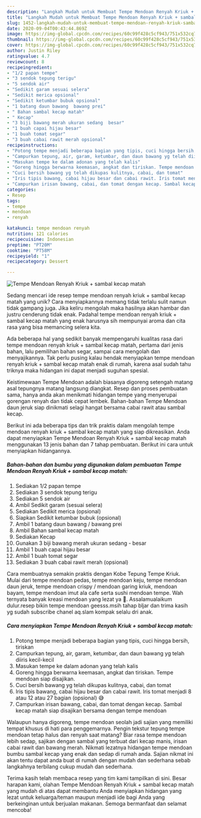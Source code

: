 ```yaml
---
description: "Langkah Mudah untuk Membuat Tempe Mendoan Renyah Kriuk + sambal kecap matah Anti Gagal"
title: "Langkah Mudah untuk Membuat Tempe Mendoan Renyah Kriuk + sambal kecap matah Anti Gagal"
slug: 1452-langkah-mudah-untuk-membuat-tempe-mendoan-renyah-kriuk-sambal-kecap-matah-anti-gagal
date: 2020-09-04T00:43:44.869Z
image: https://img-global.cpcdn.com/recipes/60c99f428c5cf943/751x532cq70/tempe-mendoan-renyah-kriuk-sambal-kecap-matah-foto-resep-utama.jpg
thumbnail: https://img-global.cpcdn.com/recipes/60c99f428c5cf943/751x532cq70/tempe-mendoan-renyah-kriuk-sambal-kecap-matah-foto-resep-utama.jpg
cover: https://img-global.cpcdn.com/recipes/60c99f428c5cf943/751x532cq70/tempe-mendoan-renyah-kriuk-sambal-kecap-matah-foto-resep-utama.jpg
author: Justin Riley
ratingvalue: 4.7
reviewcount: 8
recipeingredient:
- "1/2 papan tempe"
- "3 sendok tepung terigu"
- "5 sendok air"
- "Sedikit garam sesuai selera"
- "Sedikit merica opsional"
- "Sedikit ketumbar bubuk opsional"
- "1 batang daun bawang  bawang prei"
- " Bahan sambal kecap matah"
- " Kecap"
- "3 biji bawang merah ukuran sedang  besar"
- "1 buah capai hijau besar"
- "1 buah tomat segar"
- "3 buah cabai rawit merah opsional"
recipeinstructions:
- "Potong tempe menjadi beberapa bagian yang tipis, cuci hingga bersih, tiriskan"
- "Campurkan tepung, air, garam, ketumbar, dan daun bawang yg telah diiris kecil-kecil"
- "Masukan tempe ke dalam adonan yang telah kalis"
- "Goreng hingga berwarna keemasan, angkat dan tiriskan. Tempe mendoan siap disajikan."
- "Cuci bersih bawang yg telah dikupas kulitnya, cabai, dan tomat"
- "Iris tipis bawang, cabai hijau besar dan cabai rawit. Iris tomat menjadi 8 atau 12 atau 27 bagian (opsional) 😅"
- "Campurkan irisan bawang, cabai, dan tomat dengan kecap. Sambal kecap matah siap disajikan bersama dengan tempe mendoan"
categories:
- Resep
tags:
- tempe
- mendoan
- renyah

katakunci: tempe mendoan renyah 
nutrition: 121 calories
recipecuisine: Indonesian
preptime: "PT20M"
cooktime: "PT58M"
recipeyield: "1"
recipecategory: Dessert

---
```



![Tempe Mendoan Renyah Kriuk + sambal kecap matah](https://img-global.cpcdn.com/recipes/60c99f428c5cf943/751x532cq70/tempe-mendoan-renyah-kriuk-sambal-kecap-matah-foto-resep-utama.jpg)

Sedang mencari ide resep tempe mendoan renyah kriuk + sambal kecap matah yang unik? Cara menyiapkannya memang tidak terlalu sulit namun tidak gampang juga. Jika keliru mengolah maka hasilnya akan hambar dan justru cenderung tidak enak. Padahal tempe mendoan renyah kriuk + sambal kecap matah yang enak harusnya sih mempunyai aroma dan cita rasa yang bisa memancing selera kita.

Ada beberapa hal yang sedikit banyak mempengaruhi kualitas rasa dari tempe mendoan renyah kriuk + sambal kecap matah, pertama dari jenis bahan, lalu pemilihan bahan segar, sampai cara mengolah dan menyajikannya. Tak perlu pusing kalau hendak menyiapkan tempe mendoan renyah kriuk + sambal kecap matah enak di rumah, karena asal sudah tahu triknya maka hidangan ini dapat menjadi suguhan spesial.

Keistimewaan Tempe Mendoan adalah biasanya digoreng setengah matang asal tepungnya matang langsung diangkat. Resep dan proses pembuatan sama, hanya anda akan menikmati hidangan tempe yang menyerupai gorengan renyah dan tidak cepat lembek. Bahan-bahan Tempe Mendoan daun jeruk siap dinikmati selagi hangat bersama cabai rawit atau sambal kecap.


Berikut ini ada beberapa tips dan trik praktis dalam mengolah tempe mendoan renyah kriuk + sambal kecap matah yang siap dikreasikan. Anda dapat menyiapkan Tempe Mendoan Renyah Kriuk + sambal kecap matah menggunakan 13 jenis bahan dan 7 tahap pembuatan. Berikut ini cara untuk menyiapkan hidangannya.

<!--inarticleads1-->

##### Bahan-bahan dan bumbu yang digunakan dalam pembuatan Tempe Mendoan Renyah Kriuk + sambal kecap matah:

1. Sediakan 1/2 papan tempe
1. Sediakan 3 sendok tepung terigu
1. Sediakan 5 sendok air
1. Ambil Sedikit garam (sesuai selera)
1. Sediakan Sedikit merica (opsional)
1. Siapkan Sedikit ketumbar bubuk (opsional)
1. Ambil 1 batang daun bawang / bawang prei
1. Ambil  Bahan sambal kecap matah
1. Sediakan  Kecap
1. Gunakan 3 biji bawang merah ukuran sedang - besar
1. Ambil 1 buah capai hijau besar
1. Ambil 1 buah tomat segar
1. Sediakan 3 buah cabai rawit merah (opsional)


Cara membuatnya semakin praktis dengan Kobe Tepung Tempe Kriuk. Mulai dari tempe mendoan pedas, tempe mendoan keju, tempe mendoan daun jeruk, tempe mendoan crispy / mendoan garing kriuk, mendoan bayam, tempe mendoan imut ala cafe serta sushi mendoan tempe. Wah ternyata banyak kreasi mendoan yang lezat ya 🙂. Assalamualaikum dulur.resep bikin tempe mendoan geesss.msih tahap bljar dan trima kasih yg sudah subscribe chanel aq.slam kompak selalu dri anak. 

<!--inarticleads2-->

##### Cara menyiapkan Tempe Mendoan Renyah Kriuk + sambal kecap matah:

1. Potong tempe menjadi beberapa bagian yang tipis, cuci hingga bersih, tiriskan
1. Campurkan tepung, air, garam, ketumbar, dan daun bawang yg telah diiris kecil-kecil
1. Masukan tempe ke dalam adonan yang telah kalis
1. Goreng hingga berwarna keemasan, angkat dan tiriskan. Tempe mendoan siap disajikan.
1. Cuci bersih bawang yg telah dikupas kulitnya, cabai, dan tomat
1. Iris tipis bawang, cabai hijau besar dan cabai rawit. Iris tomat menjadi 8 atau 12 atau 27 bagian (opsional) 😅
1. Campurkan irisan bawang, cabai, dan tomat dengan kecap. Sambal kecap matah siap disajikan bersama dengan tempe mendoan


Walaupun hanya digoreng, tempe mendoan seolah jadi sajian yang memiliki tempat khusus di hati para penggemarnya. Pengin tekstur tepung tempe mendoan tetap halus dan renyah saat matang? Biar rasa tempe mendoan lebih sedap, sajikan dengan sambal yang terbuat dari kecap manis, irisan cabai rawit dan bawang merah. Nikmati lezatnya hidangan tempe mendoan bumbu sambal kecap yang enak dan sedap di rumah anda. Sajian nikmat ini akan tentu dapat anda buat di rumah dengan mudah dan sederhana sebab langkahnya terbilang cukup mudah dan sederhana. 

Terima kasih telah membaca resep yang tim kami tampilkan di sini. Besar harapan kami, olahan Tempe Mendoan Renyah Kriuk + sambal kecap matah yang mudah di atas dapat membantu Anda menyiapkan hidangan yang lezat untuk keluarga/teman maupun menjadi ide bagi Anda yang berkeinginan untuk berjualan makanan. Semoga bermanfaat dan selamat mencoba!
